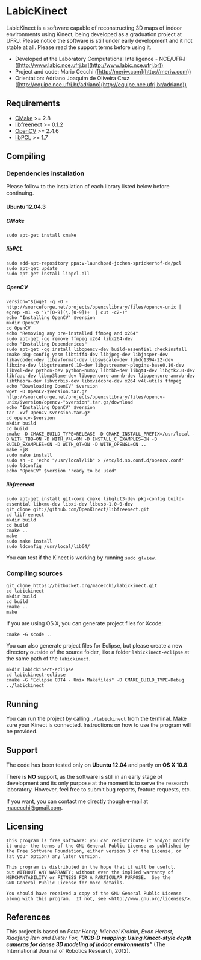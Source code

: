 # LabicKinect

LabicKinect is a software capable of reconstructing 3D maps of indoor environments using Kinect, being developed as a graduation project at UFRJ. Please notice the software is still under early development and it not stable at all. Please read the support terms before using it.

- Developed at the Laboratory Computational Intelligence - NCE/UFRJ ([http://www.labic.nce.ufrj.br](http://www.labic.nce.ufrj.br))
- Project and code: Mario Cecchi ([http://meriw.com](http://meriw.com))
- Orientation: Adriano Joaquim de Oliveira Cruz ([http://equipe.nce.ufrj.br/adriano](http://equipe.nce.ufrj.br/adriano))


## Requirements
- [CMake](http://www.cmake.org/) >= 2.8
- [libfreenect](https://github.com/OpenKinect/libfreenect) >= 0.1.2
- [OpenCV](http://opencv.org) >= 2.4.6
- [libPCL](http://pointclouds.org) >= 1.7


## Compiling
### Dependencies installation
Please follow to the installation of each library listed below before continuing.
#### Ubuntu 12.04.3
##### CMake
	sudo apt-get install cmake
##### libPCL
	sudo add-apt-repository ppa:v-launchpad-jochen-sprickerhof-de/pcl
	sudo apt-get update
	sudo apt-get install libpcl-all
##### OpenCV
	version="$(wget -q -O - http://sourceforge.net/projects/opencvlibrary/files/opencv-unix | egrep -m1 -o '\"[0-9](\.[0-9])+' | cut -c2-)"
	echo "Installing OpenCV" $version
	mkdir OpenCV
	cd OpenCV
	echo "Removing any pre-installed ffmpeg and x264"
	sudo apt-get -qq remove ffmpeg x264 libx264-dev
	echo "Installing Dependenices"
	sudo apt-get -qq install libopencv-dev build-essential checkinstall cmake pkg-config yasm libtiff4-dev libjpeg-dev libjasper-dev libavcodec-dev libavformat-dev libswscale-dev libdc1394-22-dev libxine-dev libgstreamer0.10-dev libgstreamer-plugins-base0.10-dev libv4l-dev python-dev python-numpy libtbb-dev libqt4-dev libgtk2.0-dev libfaac-dev libmp3lame-dev libopencore-amrnb-dev libopencore-amrwb-dev libtheora-dev libvorbis-dev libxvidcore-dev x264 v4l-utils ffmpeg
	echo "Downloading OpenCV" $version
	wget -O OpenCV-$version.tar.gz http://sourceforge.net/projects/opencvlibrary/files/opencv-unix/$version/opencv-"$version".tar.gz/download
	echo "Installing OpenCV" $version
	tar -xvf OpenCV-$version.tar.gz
	cd opencv-$version
	mkdir build
	cd build
	cmake -D CMAKE_BUILD_TYPE=RELEASE -D CMAKE_INSTALL_PREFIX=/usr/local -D WITH_TBB=ON -D WITH_V4L=ON -D INSTALL_C_EXAMPLES=ON -D BUILD_EXAMPLES=ON -D WITH_QT=ON -D WITH_OPENGL=ON ..
	make -j8
	sudo make install
	sudo sh -c 'echo "/usr/local/lib" > /etc/ld.so.conf.d/opencv.conf'
	sudo ldconfig
	echo "OpenCV" $version "ready to be used"
##### libfreenect
	sudo apt-get install git-core cmake libglut3-dev pkg-config build-essential libxmu-dev libxi-dev libusb-1.0-0-dev
	git clone git://github.com/OpenKinect/libfreenect.git
	cd libfreenect
	mkdir build
	cd build
	cmake ..
	make
	sudo make install
	sudo ldconfig /usr/local/lib64/

You can test if the Kinect is working by running `sudo glview`.
### Compiling sources
	git clone https://bitbucket.org/macecchi/labickinect.git
	cd labickinect
	mkdir build
	cd build
	cmake ..
	make

If you are using OS X, you can generate project files for Xcode:

	cmake -G Xcode ..

You can also generate project files for Eclipse, but please create a new directory outside of the source folder, like a folder `labickinect-eclipse` at the same path of the `labickinect`.

	mkdir labickinect-eclipse
	cd labickinect-eclipse
	cmake -G "Eclipse CDT4 - Unix Makefiles" -D CMAKE_BUILD_TYPE=Debug ../labickinect



## Running
You can run the project by calling `./labickinect` from the terminal. Make sure your Kinect is connected. Instructions on how to use the program will be provided.


## Support
The code has been tested only on **Ubuntu 12.04** and partly on **OS X 10.8**.

There is **NO** support, as the software is still in an early stage of development and its only purpose at the moment is to serve the research laboratory. However, feel free to submit bug reports, feature requests, etc.

If you want, you can contact me directly though e-mail at macecchi@gmail.com.


## Licensing

	This program is free software: you can redistribute it and/or modify
    it under the terms of the GNU General Public License as published by
    the Free Software Foundation, either version 3 of the License, or
    (at your option) any later version.

    This program is distributed in the hope that it will be useful,
    but WITHOUT ANY WARRANTY; without even the implied warranty of
    MERCHANTABILITY or FITNESS FOR A PARTICULAR PURPOSE.  See the
    GNU General Public License for more details.

    You should have received a copy of the GNU General Public License
    along with this program.  If not, see <http://www.gnu.org/licenses/>.


## References
This project is based on *Peter Henry, Michael Krainin, Evan Herbst, Xiaofeng Ren and Dieter Fox, **"RGB-D mapping: Using Kinect-style depth cameras for dense 3D modeling of indoor environments"*** (The International Journal of Robotics Research, 2012).
